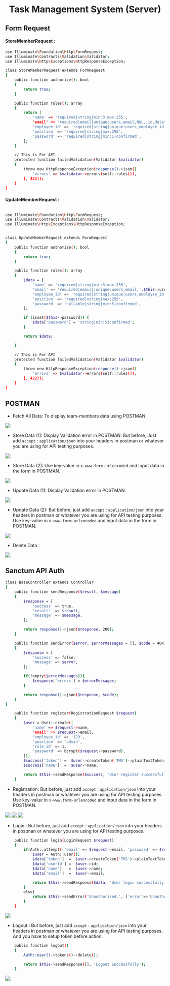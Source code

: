 <div align='center'>

<h1>Task Management System (Server) </h1>
</div>


## Form Request
#### StoreMemberRequest : 

```bash
use Illuminate\Foundation\Http\FormRequest;
use Illuminate\Contracts\Validation\Validator;
use Illuminate\Http\Exceptions\HttpResponseException;

class StoreMemberRequest extends FormRequest
{
    public function authorize(): bool
    {
        return true;
    }

    public function rules(): array
    {
        return [
            'name' => 'required|string|min:3|max:255',
            'email' => 'required|email|unique:users,email,NULL,id,deleted_at,NULL',
            'employee_id' => 'required|string|unique:users,employee_id,NULL,id,deleted_at,NULL',
            'position' => 'required|string|max:255',
            'password' => 'required|string|min:5|confirmed',
        ];
    }

    // This is For API
    protected function failedValidation(Validator $validator)
    {
        throw new HttpResponseException(response()->json([
            'errors' => $validator->errors(self::rules()),
        ], 422));
    }
}
```


#### UpdateMemberRequest : 

```bash

use Illuminate\Foundation\Http\FormRequest;
use Illuminate\Contracts\Validation\Validator;
use Illuminate\Http\Exceptions\HttpResponseException;


class UpdateMemberRequest extends FormRequest
{
    public function authorize(): bool
    {
        return true;
    }

    public function rules(): array
    {
        $data = [
            'name' => 'required|string|min:3|max:255',
            'email' => 'required|email||unique:users,email,'.$this->user_id.',id,deleted_at,NULL',
            'employee_id' => 'required|string|unique:users,employee_id,'.$this->user_id.',id,deleted_at,NULL',
            'position' => 'required|string|max:255',
            'password' => 'nullable|string|min:5|confirmed',
        ];

        if (isset($this->password)) {
            $data['password'] = 'string|min:5|confirmed';
        }

        return $data;

    }

    // This is For API
    protected function failedValidation(Validator $validator)  
    {
        throw new HttpResponseException(response()->json([
            'errors' => $validator->errors(self::rules()),
        ], 422));
    }
}

```


## POSTMAN
- Fetch All Data: To display team-members data using POSTMAN
<img src="https://snipboard.io/ECLN9n.jpg">


- Store Data (1): Display Validation error in POSTMAN. But before, 
Just add `accept` : `application/json` into your headers in postman or whatever you are using for API testing purposes.
<img src="https://snipboard.io/XeQnUj.jpg">

- Store Data (2): Use key-value in `x-www.form-urlencoded` and input data in the form in POSTMAN. 
<img src="https://snipboard.io/qEmlM1.jpg">


- Update Data (1): Display Validation error in POSTMAN.
<img src="https://snipboard.io/EYt8cB.jpg">


- Update Data (2): But before, just add `accept` : `application/json` into your headers in postman or whatever you are using for API testing purposes. Use key-value in `x-www.form-urlencoded` and input data in the form in POSTMAN. 
<img src="https://snipboard.io/0w6rhE.jpg">


- Delete Data : 
<img src="https://snipboard.io/Xi4SQZ.jpg">


## Sanctum API Auth
```bash
class BaseController extends Controller
{
    public function sendResponse($result, $message)
    {
    	$response = [
            'success' => true,
            'result'  => $result,
            'message' => $message,
        ];

        return response()->json($response, 200);
    }

    public function sendError($error, $errorMessages = [], $code = 404)
    {
    	$response = [
            'success' => false,
            'message' => $error,
        ];

        if(!empty($errorMessages)){
            $response['errors'] = $errorMessages;
        }

        return response()->json($response, $code);
    }
}
```

```bash
    public function register(RegistrationRequest $request)
    {
        $user = User::create([
            'name' => $request->name,
            'email' => $request->email,
            'employee_id' => '123',
            'position' => 'admin',
            'role_id' => 1,
            'password' => bcrypt($request->password),
        ]);
        $success['token'] =  $user->createToken('TMS')->plainTextToken;
        $success['name']  =  $user->name;

        return $this->sendResponse($success, 'User register successfully.');
    }
```

- Registration: But before, just add `accept` : `application/json` into your headers in postman or whatever you are using for API testing purposes. Use key-value in `x-www.form-urlencoded` and input data in the form in POSTMAN. 
<img src="https://snipboard.io/G18URP.jpg">
<img src="https://snipboard.io/xmj3dy.jpg">
<img src="https://snipboard.io/JeVw4D.jpg">


- Login : But before, just add `accept` : `application/json` into your headers in postman or whatever you are using for API testing purposes.

```bash
    public function login(LoginRequest $request)
    {
        if(Auth::attempt(['email' => $request->email, 'password' => $request->password])){
            $user = Auth::user();
            $data['token']  =  $user->createToken('TMS')->plainTextToken;
            $data['userId'] =  $user->id;
            $data['name']   =  $user->name;
            $data['email']  =  $user->email;

            return $this->sendResponse($data, 'User login successfully.');
        }
        else{
            return $this->sendError('Unauthorised.', ['error'=>'Unauthorised']);
        }
    }
```
<img src="https://snipboard.io/dm3Iog.jpg">


- Logout : But before, just add `accept` : `application/json` into your headers in postman or whatever you are using for API testing purposes. And you have to setup token before action.
```bash
    public function logout()
    {
        Auth::user()->tokens()->delete();

        return $this->sendResponse([], 'Logout Successfully');
    }
```
<img src="https://snipboard.io/tkU5cz.jpg">

